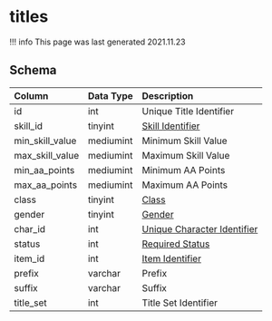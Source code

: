 # titles

!!! info
	This page was last generated 2021.11.23

## Schema

| Column | Data Type | Description |
| :--- | :--- | :--- |
| id | int | Unique Title Identifier |
| skill_id | tinyint | [Skill Identifier](../../../../server/player/skills) |
| min_skill_value | mediumint | Minimum Skill Value |
| max_skill_value | mediumint | Maximum Skill Value |
| min_aa_points | mediumint | Minimum AA Points |
| max_aa_points | mediumint | Maximum AA Points |
| class | tinyint | [Class](../../../../server/player/class-list) |
| gender | tinyint | [Gender](../../../../server/npc/genders) |
| char_id | int | [Unique Character Identifier](../../../schema/characters/character_data) |
| status | int | [Required Status](../../../../server/player/status-levels) |
| item_id | int | [Item Identifier](../../../schema/items/items) |
| prefix | varchar | Prefix |
| suffix | varchar | Suffix |
| title_set | int | Title Set Identifier |

